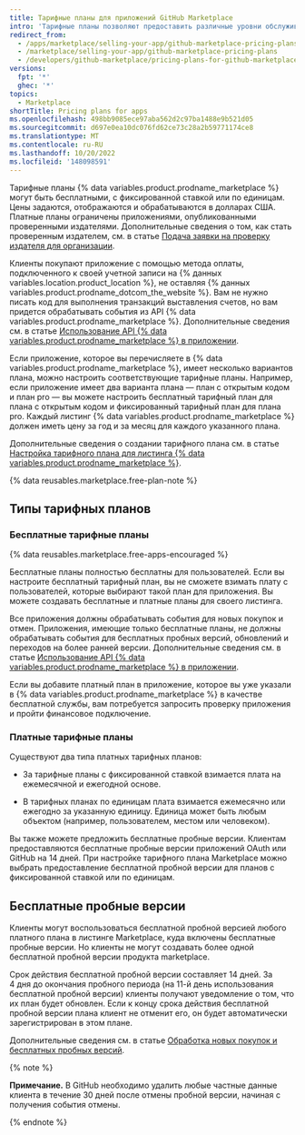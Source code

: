 ```yaml
---
title: Тарифные планы для приложений GitHub Marketplace
intro: 'Тарифные планы позволяют предоставить различные уровни обслуживания или ресурсы для приложения. Вы можете предложить до 10 тарифных планов в списке {% data variables.product.prodname_marketplace %}.'
redirect_from:
  - /apps/marketplace/selling-your-app/github-marketplace-pricing-plans
  - /marketplace/selling-your-app/github-marketplace-pricing-plans
  - /developers/github-marketplace/pricing-plans-for-github-marketplace-apps
versions:
  fpt: '*'
  ghec: '*'
topics:
  - Marketplace
shortTitle: Pricing plans for apps
ms.openlocfilehash: 498bb9085ece97aba562d2c97ba1488e9b521d05
ms.sourcegitcommit: d697e0ea10dc076fd62ce73c28a2b59771174ce8
ms.translationtype: MT
ms.contentlocale: ru-RU
ms.lasthandoff: 10/20/2022
ms.locfileid: '148098591'
---
```

Тарифные планы {% data variables.product.prodname_marketplace %} могут быть бесплатными, с фиксированной ставкой или по единицам. Цены задаются, отображаются и обрабатываются в долларах США. Платные планы ограничены приложениями, опубликованными проверенными издателями. Дополнительные сведения о том, как стать проверенным издателем, см. в статье [Подача заявки на проверку издателя для организации](/developers/github-marketplace/applying-for-publisher-verification-for-your-organization).

Клиенты покупают приложение с помощью метода оплаты, подключенного к своей учетной записи на {% данных variables.location.product_location %}, не оставляя {% данных variables.product.prodname_dotcom_the_website %}. Вам не нужно писать код для выполнения транзакций выставления счетов, но вам придется обрабатывать события из API {% data variables.product.prodname_marketplace %}. Дополнительные сведения см. в статье [Использование API {% data variables.product.prodname_marketplace %} в приложении](/developers/github-marketplace/using-the-github-marketplace-api-in-your-app).

Если приложение, которое вы перечисляете в {% data variables.product.prodname_marketplace %}, имеет несколько вариантов плана, можно настроить соответствующие тарифные планы. Например, если приложение имеет два варианта плана — план с открытым кодом и план pro — вы можете настроить бесплатный тарифный план для плана с открытым кодом и фиксированный тарифный план для плана pro. Каждый листинг {% data variables.product.prodname_marketplace %} должен иметь цену за год и за месяц для каждого указанного плана.

Дополнительные сведения о создании тарифного плана см. в статье [Настройка тарифного плана для листинга {% data variables.product.prodname_marketplace %}](/marketplace/listing-on-github-marketplace/setting-a-github-marketplace-listing-s-pricing-plan/).

{% data reusables.marketplace.free-plan-note %}

## Типы тарифных планов

### Бесплатные тарифные планы

{% data reusables.marketplace.free-apps-encouraged %}

Бесплатные планы полностью бесплатны для пользователей. Если вы настроите бесплатный тарифный план, вы не сможете взимать плату с пользователей, которые выбирают такой план для приложения. Вы можете создавать бесплатные и платные планы для своего листинга.

Все приложения должны обрабатывать события для новых покупок и отмен. Приложения, имеющие только бесплатные планы, не должны обрабатывать события для бесплатных пробных версий, обновлений и переходов на более ранней версии. Дополнительные сведения см. в статье [Использование API {% data variables.product.prodname_marketplace %} в приложении](/developers/github-marketplace/using-the-github-marketplace-api-in-your-app).

Если вы добавите платный план в приложение, которое вы уже указали в {% data variables.product.prodname_marketplace %} в качестве бесплатной службы, вам потребуется запросить проверку приложения и пройти финансовое подключение.

### Платные тарифные планы

Существуют два типа платных тарифных планов:

- За тарифные планы с фиксированной ставкой взимается плата на ежемесячной и ежегодной основе.

- В тарифных планах по единицам плата взимается ежемесячно или ежегодно за указанную единицу. Единица может быть любым объектом (например, пользователем, местом или человеком).

Вы также можете предложить бесплатные пробные версии. Клиентам предоставляются бесплатные пробные версии приложений OAuth или GitHub на 14 дней. При настройке тарифного плана Marketplace можно выбрать предоставление бесплатной пробной версии для планов с фиксированной ставкой или по единицам.

## Бесплатные пробные версии

Клиенты могут воспользоваться бесплатной пробной версией любого платного плана в листинге Marketplace, куда включены бесплатные пробные версии. Но клиенты не могут создавать более одной бесплатной пробной версии продукта marketplace.

Срок действия бесплатной пробной версии составляет 14 дней. За 4 дня до окончания пробного периода (на 11-й день использования бесплатной пробной версии) клиенты получают уведомление о том, что их план будет обновлен. Если к концу срока действия бесплатной пробной версии плана клиент не отменит его, он будет автоматически зарегистрирован в этом плане.

Дополнительные сведения см. в статье [Обработка новых покупок и бесплатных пробных версий](/developers/github-marketplace/handling-new-purchases-and-free-trials/).

{% note %}

**Примечание.** В GitHub необходимо удалить любые частные данные клиента в течение 30 дней после отмены пробной версии, начиная с получения события отмены.

{% endnote %}
